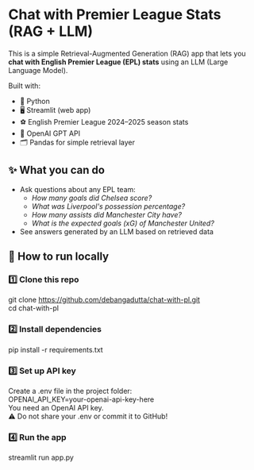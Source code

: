 # Chat with Premier League Stats (RAG + LLM)

This is a simple Retrieval-Augmented Generation (RAG) app that lets you **chat with English Premier League (EPL) stats** using an LLM (Large Language Model).

Built with:
- 🐍 Python
- 🖥️ Streamlit (web app)
- ⚽ English Premier League 2024–2025 season stats
- 🤖 OpenAI GPT API
- 🗂️ Pandas for simple retrieval layer


## ✨ What you can do

- Ask questions about any EPL team:
  - *How many goals did Chelsea score?*
  - *What was Liverpool's possession percentage?*
  - *How many assists did Manchester City have?*
  - *What is the expected goals (xG) of Manchester United?*
- See answers generated by an LLM based on retrieved data


## 🚀 How to run locally

### 1️⃣ Clone this repo

git clone https://github.com/debangadutta/chat-with-pl.git  
cd chat-with-pl

### 2️⃣ Install dependencies
pip install -r requirements.txt

### 3️⃣ Set up API key
Create a .env file in the project folder:  
OPENAI_API_KEY=your-openai-api-key-here  
You need an OpenAI API key.  
⚠️ Do not share your .env or commit it to GitHub!  

### 4️⃣ Run the app
streamlit run app.py
